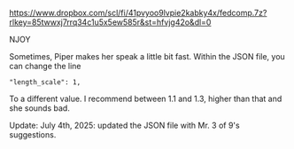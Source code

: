https://www.dropbox.com/scl/fi/41pvyoo9lvpie2kabky4x/fedcomp.7z?rlkey=85twwxj7rrq34c1u5x5ew585r&st=hfvjg42o&dl=0

NJOY

Sometimes, Piper makes her speak a little bit fast. Within the JSON file, you can change the line

```"length_scale": 1,```

To a different value. I recommend between 1.1 and 1.3, higher than that and she sounds bad.

Update: July 4th, 2025: updated the JSON file with Mr. 3 of 9's suggestions.
